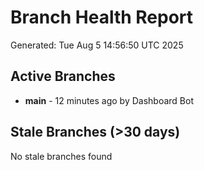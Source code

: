 # Branch Health Report
Generated: Tue Aug  5 14:56:50 UTC 2025

## Active Branches
- **main** - 12 minutes ago by Dashboard Bot

## Stale Branches (>30 days)
No stale branches found
